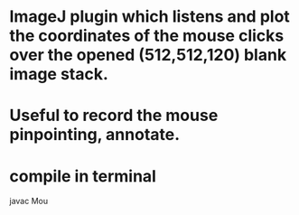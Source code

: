# ImageJ plugin which listens and plot the coordinates of the mouse clicks over the opened (512,512,120) blank image stack. 
# Useful to record the mouse pinpointing, annotate.
# compile in terminal
javac Mou